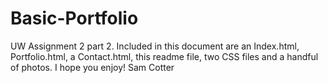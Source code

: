 # Basic-Portfolio
UW Assignment 2 part 2. Included in this document are an Index.html, Portfolio.html, a Contact.html, this readme file, two CSS files and a handful of photos. I hope you enjoy!
Sam Cotter 
